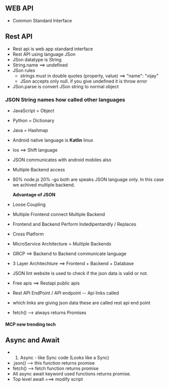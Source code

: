 ## WEB API

- Common Standard Interface

## Rest API

- Rest api is web app standard interface
- Rest API using language JSon
- JSon datatype is String
- String.name ==> undefined
- JSon rules
  - strings must in double quotes (property, value) ==> "name": "vijay"
  - JSon accepts only null. if you give undefined it is throw error
- JSon.parse is convert JSon string to normal object

### JSON String names how called other languages

- JavaScript = Object
- Python = Dictionary
- Java = Hashmap

- Android native language is **Katlin** linux
- Ios ==> Shift language
- JSON communicates with android mobiles also
- Multiple Backend access
- 80% node.js 20% -go both are speaks JSON language only. In this case we achived multiple backend.

  **Advantage of JSON**

- Loose Coupling
- Multiple Frontend connect Multiple Backend
- Frontend and Backend Perform Indedipentandly / Replaces
- Cross Platform
- MicroService Architecture = Multiple Backends
- GRCP ==> Backend to Backend communicate language
- 3 Layer Architechture ==> Frontend + Backend + Database

- JSON lint website is used to check if the json data is valid or not.
- Free apis ==> Restapi public apis
- Rest API EndPoint / API endpoint -- Api links called
- which links are giving json data these are called rest api end point
- fetch() --> always returns Promises

#### MCP new trending tech

## Async and Await

- 1. Async - like Sync code (Looks like a Sync)
- .json() --> this function returns promise
- fetch() --> fetch function returns promise
- All async await keyword used functions returns promise.
- Top level await ===> modify script **<script type="module">**

### promise.all()

- any one rejected all are reject
- **promise.race()** - it get first returned value. then reject other value. most preority is first one.
- .race() also also like promise.all() any one rejected all are reject.

- **mockapil.io** ==> free api website
